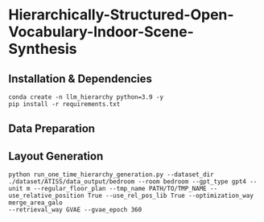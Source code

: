 # Hierarchically-Structured-Open-Vocabulary-Indoor-Scene-Synthesis

## Installation & Dependencies
```
conda create -n llm_hierarchy python=3.9 -y
pip install -r requirements.txt
```

## Data Preparation

## Layout Generation 
```
python run_one_time_hierarchy_generation.py --dataset_dir ./dataset/ATISS/data_output/bedroom --room bedroom --gpt_type gpt4 --unit m --regular_floor_plan --tmp_name PATH/TO/TMP_NAME --use_relative_position True --use_rel_pos_lib True --optimization_way merge_area_galo
--retrieval_way GVAE --gvae_epoch 360
```
